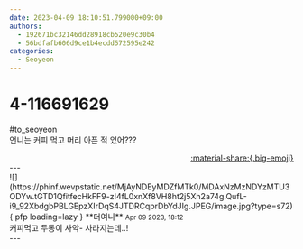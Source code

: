 ```yaml
---
date: 2023-04-09 18:10:51.799000+09:00
authors:
  - 192671bc32146dd28918cb520e9c30b4
  - 56bdfafb606d9ce1b4ecdd572595e242
categories:
  - Seoyeon
---
```


# 4-116691629

<div class="post-container" markdown="1">
<div class="content-container md-sidebar__scrollwrap" markdown="1">

\#to_seoyeon <br>언니는 커피 먹고 머리 아픈 적 있어???

</div>
</div>

<div style="text-align: right;" markdown="1">
<a href="https://weverse.io/fromis9/fanpost/4-116691629" style="text-align: right;">:material-share:{.big-emoji}</a>
</div>
---

<div class="comments-container md-sidebar__scrollwrap" markdown="1">
<div class="comment" markdown="1">
<div class='id-container' markdown="1">
![](https://phinf.wevpstatic.net/MjAyNDEyMDZfMTk0/MDAxNzMzNDYzMTU3ODYw.tGTD1QfitfecHkFF9-zI4fL0xnXf8VH8ht2j5Xh2a74g.QufL-i9_92XbdgbPBLGEpzXIrDqS4JTDRCqprDbYdJIg.JPEG/image.jpg?type=s72){ pfp loading=lazy }
**<span class="artist">더여니</span>** <small>Apr 09 2023, 18:12</small><br>
</div>
<div class='comment-body' markdown="1">
커피먹고 두통이 사악- 사라지는데..!
</div>
</div>
</div>
---
